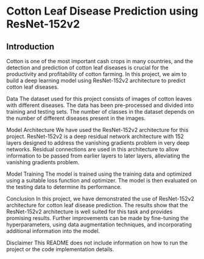# Cotton Leaf Disease Prediction using ResNet-152v2

## Introduction
Cotton is one of the most important cash crops in many countries, and the detection and prediction of cotton leaf diseases is crucial for the productivity and profitability of cotton farming. In this project, we aim to build a deep learning model using ResNet-152v2 architecture to predict cotton leaf diseases.

Data
The dataset used for this project consists of images of cotton leaves with different diseases. The data has been pre-processed and divided into training and testing sets. The number of classes in the dataset depends on the number of different diseases present in the images.

Model Architecture
We have used the ResNet-152v2 architecture for this project. ResNet-152v2 is a deep residual network architecture with 152 layers designed to address the vanishing gradients problem in very deep networks. Residual connections are used in this architecture to allow information to be passed from earlier layers to later layers, alleviating the vanishing gradients problem.

Model Training
The model is trained using the training data and optimized using a suitable loss function and optimizer. The model is then evaluated on the testing data to determine its performance.

Conclusion
In this project, we have demonstrated the use of ResNet-152v2 architecture for cotton leaf disease prediction. The results show that the ResNet-152v2 architecture is well suited for this task and provides promising results. Further improvements can be made by fine-tuning the hyperparameters, using data augmentation techniques, and incorporating additional information into the model.

Disclaimer
This README does not include information on how to run the project or the code implementation details.
